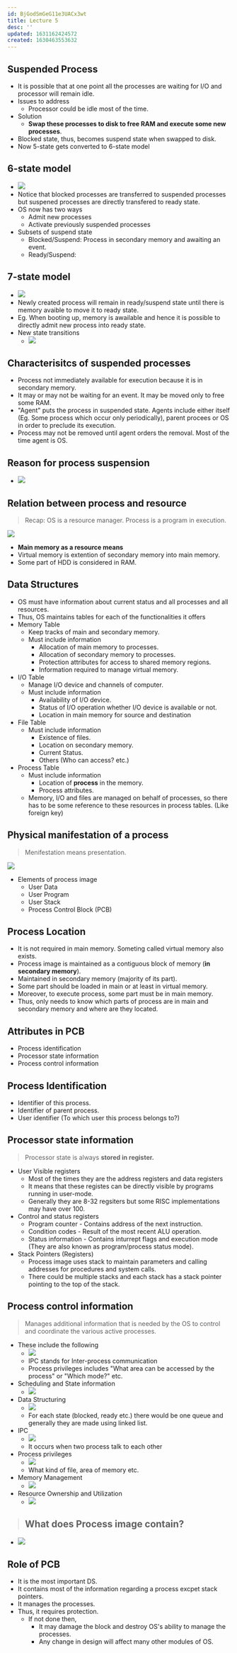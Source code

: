 ```yaml
---
id: BjGodSmGeG11e3UACx3wt
title: Lecture 5
desc: ''
updated: 1631162424572
created: 1630463553632
---
```


## Suspended Process
* It is possible that at one point all the processes are waiting for I/O and processor will remain idle.
* Issues to address
    * Processor could be idle most of the time.
* Solution
    * **Swap these processes to disk to free RAM and execute some new processes**.
* Blocked state, thus, becomes suspend state when swapped to disk.
* Now 5-state gets converted to 6-state model

## 6-state model
* ![](/assets/images/2021-09-01-08-08-39.png)
* Notice that blocked processes are transferred to suspended processes but suspened processes are directly transfered to ready state.
* OS now has two ways
    * Admit new processes
    * Activate previously suspended processes
* Subsets of suspend state
    * Blocked/Suspend: Process in secondary memory and awaiting an event.
    * Ready/Suspend: 

## 7-state model
* ![](/assets/images/2021-09-01-08-13-46.png)
* Newly created process will remain in ready/suspend state until there is memory avaible to move it to ready state.
* Eg. When booting up, memory is awailable and hence it is possible to directly admit new process into ready state.
* New state transitions
    * ![](/assets/images/2021-09-01-08-22-08.png)

## Characterisitcs of suspended processes
* Process not immediately available for execution because it is in secondary memory.
* It may or may not be waiting for an event. It may be moved only to free some RAM.
* "Agent" puts the process in suspended state. Agents include either itself (Eg. Some process which occur only periodically), parent procees or OS in order to preclude its execution.
* Process may not be removed until agent orders the removal. Most of the time agent is OS.

## Reason for process suspension
* ![](/assets/images/2021-09-01-08-32-36.png)

## Relation between process and resource
> Recap: OS is a resource manager. Process is a program in execution.

![](/assets/images/2021-09-01-08-38-45.png)
* **Main memory as a resource means**
* Virtual memory is extention of secondary memory into main memory.
* Some part of HDD is considered in RAM.

## Data Structures
* OS must have information about current status and all processes and all resources.
* Thus, OS maintains tables for each of the functionalities it offers
* Memory Table
    * Keep tracks of main and secondary memory.
    * Must include information
        * Allocation of main memory to processes.
        * Allocation of secondary memory to processes.
        * Protection attributes for access to shared memory regions.
        * Information required to manage virtual memory.
* I/O Table
    * Manage I/O device and channels of computer.
    * Must include information
        * Availability of I/O device.
        * Status of I/O operation whether I/O device is available or not.
        * Location in main memory for source and destination
* File Table
    * Must include information
        * Existence of files.
        * Location on secondary memory.
        * Current Status.
        * Others (Who can access? etc.)
* Process Table
    * Must include information
        * Location of **process** in the memory.
        * Process attributes.
    * Memory, I/O and files are managed on behalf of processes, so there has to be some reference to these resources in process tables. (Like foreign key)

## Physical manifestation of a process
> Menifestation means presentation.

![](/assets/images/2021-09-01-08-53-11.png)

* Elements of process image
    * User Data
    * User Program
    * User Stack
    * Process Control Block (PCB)

## Process Location
* It is not required in main memory. Someting called virtual memory also exists.
* Process image is maintained as a contiguous block of memory (**in secondary memory**).
* Maintained in secondary memory (majority of its part).
* Some part should be loaded in main or at least in virtual memory.
* Moreover, to execute process, some part must be in main memory.
* Thus, only needs to know which parts of process are in main and secondary memory and where are they located.

## Attributes in PCB
* Process identification
* Processor state information
* Process control information

## Process Identification
* Identifier of this process.
* Identifier of parent process.
* User identifier (To which user this process belongs to?)

## Processor state information
> Processor state is always **stored in register.**

* User Visible registers
    * Most of the times they are the address registers and data registers
    * It means that these registes can be directly visible by programs running in user-mode.
    * Generally they are 8-32 regsiters but some RISC implementations may have over 100.
* Control and status registers
    * Program counter - Contains address of the next instruction.
    * Condition codes - Result of the most recent ALU operation.
    * Status information - Contains inturrept flags and execution mode (They are also known as program/process status mode).
* Stack Pointers (Registers)
    * Process image uses stack to maintain parameters and calling addresses for procedures and system calls.
    * There could be multiple stacks and each stack has a stack pointer pointing to the top of the stack.

## Process control information
> Manages additional information that is needed by the OS to control and coordinate the various active processes.

* These include the following
    * ![](/assets/images/2021-09-09-10-01-56.png)
    * IPC stands for Inter-process communication
    * Process privileges includes "What area can be accessed by the process" or "Which mode?" etc.
* Scheduling and State information
    * ![](/assets/images/2021-09-09-10-03-54.png)
* Data Structuring
    * ![](/assets/images/2021-09-09-10-04-13.png)
    * For each state (blocked, ready etc.) there would be one queue and generally they are made using linked list.
* IPC
    * ![](/assets/images/2021-09-09-10-05-14.png)
    * It occurs when two process talk to each other
* Process privileges
    * ![](/assets/images/2021-09-09-10-05-56.png)
    * What kind of file, area of memory etc.
* Memory Management
    * ![](/assets/images/2021-09-09-10-06-58.png)
* Resource Ownership and Utilization
    * ![](/assets/images/2021-09-09-10-06-39.png)

> ## What does Process image contain?
* ![](/assets/images/2021-09-09-10-08-11.png)

## Role of PCB
* It is the most important DS.
* It contains most of the information regarding a process excpet stack pointers.
* It manages the processes.
* Thus, it requires protection.
    * If not done then,
        * It may damage the block and destroy OS's ability to manage the processes.
        * Any change in design will affect many other modules of OS.
